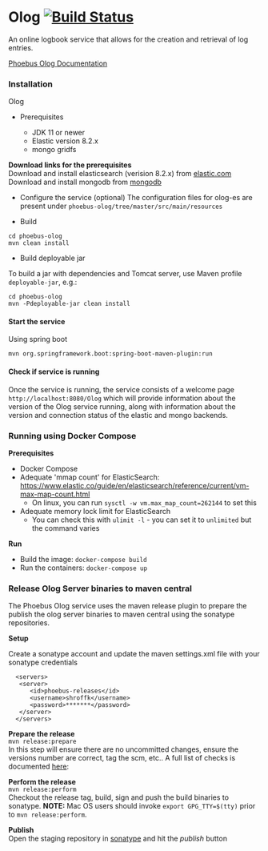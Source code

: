 # Olog   [![Build Status](https://travis-ci.org/Olog/olog-es.svg?branch=master)](https://travis-ci.org/Olog/olog-es)

An online logbook service that allows for the creation and retrieval of log entries.

[Phoebus Olog Documentation](https://olog.readthedocs.io/)

### Installation
Olog 

* Prerequisites

  * JDK 11 or newer
  * Elastic version 8.2.x
  * mongo gridfs


 **Download links for the prerequisites**   
 Download and install elasticsearch (verision 8.2.x) from [elastic.com](https://www.elastic.co/downloads/past-releases/elasticsearch-8-2-3)    
 Download and install mongodb from [mongodb](https://www.mongodb.com/download-center/community)    
  
  
* Configure the service (optional)
The configuration files for olog-es are present under `phoebus-olog/tree/master/src/main/resources` 


* Build 
```
cd phoebus-olog
mvn clean install
``` 

* Build deployable jar

To build a jar with dependencies and Tomcat server, use Maven profile `deployable-jar`, e.g.:
```
cd phoebus-olog
mvn -Pdeployable-jar clean install
```

#### Start the service  

Using spring boot  

```
mvn org.springframework.boot:spring-boot-maven-plugin:run
```

#### Check if service is running

Once the service is running, the service consists of a welcome page `http://localhost:8080/Olog` 
which will provide information about the version of the Olog service running,
along with information about the version and connection status of the elastic and mongo
backends.

### Running using Docker Compose

**Prerequisites**

* Docker Compose
* Adequate 'mmap count' for ElasticSearch: https://www.elastic.co/guide/en/elasticsearch/reference/current/vm-max-map-count.html
  * On linux, you can run `sysctl -w vm.max_map_count=262144` to set this
* Adequate memory lock limit for ElasticSearch
  * You can check this with `ulimit -l` - you can set it to `unlimited` but the command varies

**Run**

* Build the image: `docker-compose build`
* Run the containers: `docker-compose up`

### Release Olog Server binaries to maven central

The Phoebus Olog service uses the maven release plugin to prepare the publish the olog server binaries to maven central
using the sonatype repositories.

**Setup**

Create a sonatype account and update the maven settings.xml file with your sonatype credentials

```
  <servers>
   <server>
      <id>phoebus-releases</id>
      <username>shroffk</username>
      <password>*******</password>
   </server>
  </servers>
```

**Prepare the release**  
`mvn release:prepare`  
In this step will ensure there are no uncommitted changes, ensure the versions number are correct, tag the scm, etc..
A full list of checks is documented [here](https://maven.apache.org/maven-release/maven-release-plugin/examples/prepare-release.html):

**Perform the release**  
`mvn release:perform`  
Checkout the release tag, build, sign and push the build binaries to sonatype.
**NOTE:** Mac OS users should invoke `export GPG_TTY=$(tty)` prior to `mvn release:perform`.

**Publish**  
Open the staging repository in [sonatype](https://s01.oss.sonatype.org/#stagingRepositories) and hit the *publish* button
